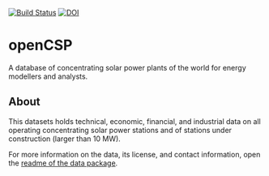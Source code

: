 [![Build Status](https://travis-ci.org/repolicy/csp-guru.svg?branch=master)](https://travis-ci.org/repolicy/csp-guru)
[![DOI](https://zenodo.org/badge/DOI/10.5281/zenodo.1318151.svg)](https://doi.org/10.5281/zenodo.1318151)

# openCSP
A database of concentrating solar power plants of the world for energy modellers and analysts.

## About
This datasets holds technical, economic, financial, and industrial data on all operating concentrating solar power stations and of stations under construction (larger than 10 MW).

For more information on the data, its license, and contact information, open the [readme of the data package](./csp-guru/README.md).
